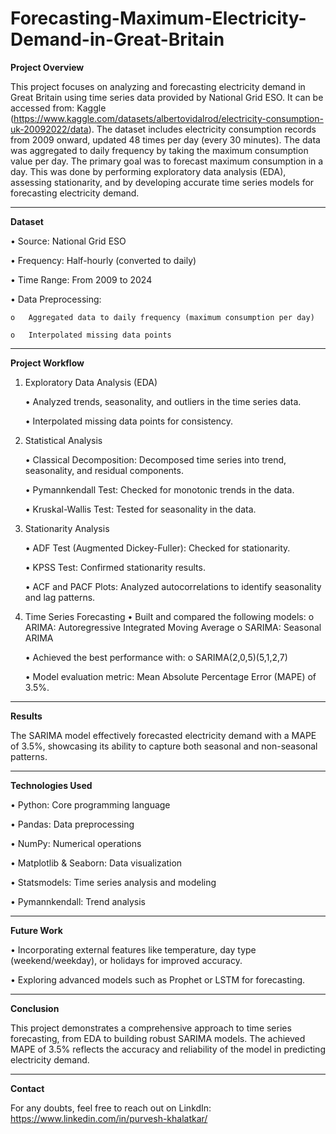 # Forecasting-Maximum-Electricity-Demand-in-Great-Britain
**Project Overview**

This project focuses on analyzing and forecasting electricity demand in Great Britain using time series data provided by National Grid ESO. It can be accessed from: Kaggle (https://www.kaggle.com/datasets/albertovidalrod/electricity-consumption-uk-20092022/data). The dataset includes electricity consumption records from 2009 onward, updated 48 times per day (every 30 minutes). The data was aggregated to daily frequency by taking the maximum consumption value per day.
The primary goal was to forecast maximum consumption in a day. This was done by performing exploratory data analysis (EDA), assessing stationarity, and by developing accurate time series models for forecasting electricity demand.

________________________________________

**Dataset**

•	Source: National Grid ESO

•	Frequency: Half-hourly (converted to daily)

•	Time Range: From 2009 to 2024

•	Data Preprocessing:
  
    o	Aggregated data to daily frequency (maximum consumption per day)
  
    o	Interpolated missing data points
________________________________________

**Project Workflow**
1. Exploratory Data Analysis (EDA)

   •	Analyzed trends, seasonality, and outliers in the time series data.

   •	Interpolated missing data points for consistency.
   
3. Statistical Analysis
   
    •	Classical Decomposition: Decomposed time series into trend, seasonality, and residual components.
   
    •	Pymannkendall Test: Checked for monotonic trends in the data.
   
    •	Kruskal-Wallis Test: Tested for seasonality in the data.
   
4. Stationarity Analysis
   
    •	ADF Test (Augmented Dickey-Fuller): Checked for stationarity.
   
    •	KPSS Test: Confirmed stationarity results.
   
    •	ACF and PACF Plots: Analyzed autocorrelations to identify seasonality and lag patterns.
   
5. Time Series Forecasting
   • Built and compared the following models:
        o	ARIMA: Autoregressive Integrated Moving Average
        o	SARIMA: Seasonal ARIMA
      
    •	Achieved the best performance with:
        o	SARIMA(2,0,5)(5,1,2,7)
        
    •	Model evaluation metric: Mean Absolute Percentage Error (MAPE) of 3.5%.
________________________________________
**Results**

The SARIMA model effectively forecasted electricity demand with a MAPE of 3.5%, showcasing its ability to capture both seasonal and non-seasonal patterns.
________________________________________

**Technologies Used**

•	Python: Core programming language
    
•	Pandas: Data preprocessing
    
•	NumPy: Numerical operations
    
•	Matplotlib & Seaborn: Data visualization
        
•	Statsmodels: Time series analysis and modeling
        
•	Pymannkendall: Trend analysis
________________________________________

**Future Work**

•	Incorporating external features like temperature, day type (weekend/weekday), or holidays for improved accuracy.
        
•	Exploring advanced models such as Prophet or LSTM for forecasting.

________________________________________
    
**Conclusion**

This project demonstrates a comprehensive approach to time series forecasting, from EDA to building robust SARIMA models. The achieved MAPE of 3.5% reflects the accuracy and reliability of the model in predicting electricity demand.

________________________________________
    
**Contact**

For any doubts, feel free to reach out on LinkdIn: https://www.linkedin.com/in/purvesh-khalatkar/ 


